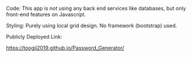 Code:
This app is not using any back end services like databases, but only front-end features on Javascript.


Styling:
Purely using local grid design. No framework (bootstrap) used.

Publicly Deployed Link:

https://toogii2019.github.io/Password_Generator/
